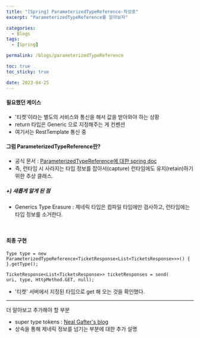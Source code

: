 ```yaml
---
title: "[Spring] ParameterizedTypeReference-작성중"
excerpt: "ParameterizedTypeReference를 알아보자"

categories:
  - Blogs
tags:
  - [Spring]

permalink: /blogs/parameterizedTypeReference

toc: true
toc_sticky: true

date: 2023-04-25
---
```


#### 필요했던 케이스
- '티켓'이라는 별도의 서비스와 통신을 해서 값을 받아와야 하는 상황
- return 타입은 Generic 으로 지정해주는 게 컨벤션
- 여기서는 RestTemplate 통신 중
#### 그럼 ParameterizedTypeReference란?
- 공식 문서 : [ParameterizedTypeReference에 대한 spring doc](https://docs.spring.io/spring-framework/docs/current/javadoc-api/org/springframework/core/ParameterizedTypeReference.html)
- 즉, 런타임 시 사라지는 타입 정보를 잡아서(capture) 런타임에도 유지(retain)하기 위한 추상 클래스. 
##### +) 새롭게 알게 된 점
- Generics Type Erasure : 제네릭 타입은 컴파일 타임에만 검사하고, 런타임에는 타입 정보를 소거한다.
<br>

#### 최종 구현
```
Type type = new ParameterizedTypeReference<TicketResponse<List<TicketsResponse>>>() {  
}.getType();  

TicketResponse<List<TicketsResponse>> ticketResponses = send(  
uri, type, HttpMethod.GET, null);
```
- '티켓' 서버에서 지정된 타입으로 get 해 오는 것을 확인했다. 



---
더 알아보고 추가해야 할 부분
- super type tokens : [Neal Gafter's blog](https://gafter.blogspot.com/2006/12/super-type-tokens.html)
- 상속을 통해 제네릭 정보를 넘기는 부분에 대한 추가 설명